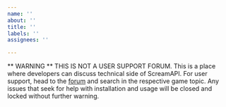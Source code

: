 ```yaml
---
name: ''
about: ''
title: ''
labels: ''
assignees: ''

---
```


** WARNING **
THIS IS NOT A USER SUPPORT FORUM.
This is a place where developers can discuss technical side of ScreamAPI.
For user support, head to the [forum](https://cs.rin.ru/forum/) and search in the respective game topic.
Any issues that seek for help with installation and usage will be closed and locked without further warning.
